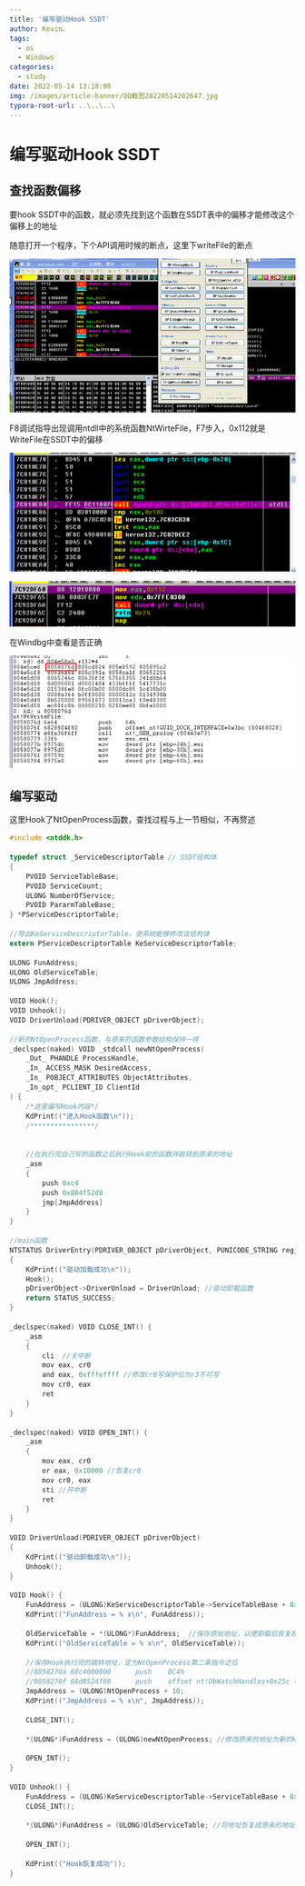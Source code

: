 ```yaml
---
title: '编写驱动Hook SSDT'
author: Kevin。
tags:
  - os
  - Windows
categories:
  - study
date: 2022-05-14 13:18:00
img: /images/article-banner/QQ截图20220514202647.jpg
typora-root-url: ..\..\..\
---
```


# 编写驱动Hook SSDT

## 查找函数偏移

要hook SSDT中的函数，就必须先找到这个函数在SSDT表中的偏移才能修改这个偏移上的地址

随意打开一个程序，下个API调用时候的断点，这里下writeFile的断点

![下断点](/images/image-20220514200909573.png)

F8调试指导出现调用ntdll中的系统函数NtWirteFile，F7步入，0x112就是WriteFile在SSDT中的偏移

![F8调试](/images/image-20220514200948112.png)

![0x112偏移](/images/image-20220514201055813.png)

在Windbg中查看是否正确

![找到NtWriteFile](/images/image-20220514201211094.png)

## 编写驱动

这里Hook了NtOpenProcess函数，查找过程与上一节相似，不再赘述

```c
#include <ntddk.h>

typedef struct _ServiceDescriptorTable // SSDT结构体
{
	PVOID ServiceTableBase;
	PVOID ServiceCount;
	ULONG NumberOfService;
	PVOID PararmTableBase;
} *PServiceDescriptorTable;

//导出KeServiceDescriptorTable，使系统能够修改该结构体
extern PServiceDescriptorTable KeServiceDescriptorTable;  

ULONG FunAddress;
ULONG OldServiceTable;
ULONG JmpAddress;

VOID Hook();
VOID Unhook();
VOID DriverUnload(PDRIVER_OBJECT pDriverObject);

//新的NtOpenProcess函数，与原来的函数参数结构保持一样
_declspec(naked) VOID _stdcall newNtOpenProcess(
	_Out_ PHANDLE ProcessHandle,
	_In_ ACCESS_MASK DesiredAccess,
	_In_ POBJECT_ATTRIBUTES ObjectAttributes,
	_In_opt_ PCLIENT_ID ClientId
) {
    /*这里编写Hook内容*/
	KdPrint(("进入Hook函数\n"));
	/****************/
    
    
	//在执行完自己写的函数之后执行Hook前的函数并跳转到原来的地址
	_asm
	{
		push 0xc4  
		push 0x804f52d8
		jmp[JmpAddress]
	}
}

//main函数
NTSTATUS DriverEntry(PDRIVER_OBJECT pDriverObject, PUNICODE_STRING reg_path)
{
	KdPrint(("驱动加载成功\n"));
	Hook();
    pDriverObject->DriverUnload = DriverUnload; //驱动卸载函数
	return STATUS_SUCCESS;
}

_declspec(naked) VOID CLOSE_INT() {
	_asm
	{
		cli  //关中断
		mov eax, cr0
		and eax, 0xfffeffff //修改cr0写保护位为r3不可写
		mov cr0, eax
		ret
	}
}

_declspec(naked) VOID OPEN_INT() {
	_asm
	{
		mov eax, cr0
		or eax, 0x10000 //恢复cr0
		mov cr0, eax
		sti //开中断
		ret
	}
}

VOID DriverUnload(PDRIVER_OBJECT pDriverObject)
{
	KdPrint(("驱动卸载成功\n"));
	Unhook();
}

VOID Hook() {
	FunAddress = (ULONG)KeServiceDescriptorTable->ServiceTableBase + 0x7a * 4; //基址 + 函数编号 x 4
	KdPrint(("FunAddress = % x\n", FunAddress));

	OldServiceTable = *(ULONG*)FunAddress;  //保存原始地址，以便卸载后恢复原始地址
	KdPrint(("OldServiceTable = % x\n", OldServiceTable));

	//保存Hook执行完的跳转地址，定为NtOpenProcess第二条指令之后
	//8058270a 68c4000000      push    0C4h
	//8058270f 68d8524f80      push    offset nt!ObWatchHandles+0x25c (804f52d8)
	JmpAddress = (ULONG)NtOpenProcess + 10; 
	KdPrint(("JmpAddress = % x\n", JmpAddress));

	CLOSE_INT();

	*(ULONG*)FunAddress = (ULONG)newNtOpenProcess; //修改原来的地址为新的Hook地址

	OPEN_INT();
}

VOID Unhook() {
	FunAddress = (ULONG)KeServiceDescriptorTable->ServiceTableBase + 0x7a * 4;
	CLOSE_INT();

	*(ULONG*)FunAddress = (ULONG)OldServiceTable; //将地址恢复成原来的地址

	OPEN_INT();

	KdPrint(("Hook恢复成功"));
}
```

